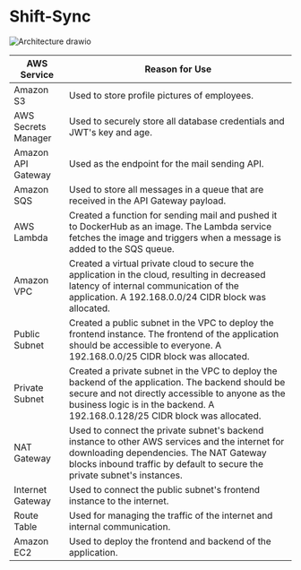 # Shift-Sync
![Architecture drawio](https://user-images.githubusercontent.com/37774202/234840502-9556ed10-9b25-46f7-9c66-2aa6b8996f60.svg)

| AWS Service | Reason for Use |
| --- | --- |
| Amazon S3 | Used to store profile pictures of employees. |
| AWS Secrets Manager | Used to securely store all database credentials and JWT's key and age. |
| Amazon API Gateway | Used as the endpoint for the mail sending API. |
| Amazon SQS | Used to store all messages in a queue that are received in the API Gateway payload. |
| AWS Lambda | Created a function for sending mail and pushed it to DockerHub as an image. The Lambda service fetches the image and triggers when a message is added to the SQS queue. |
| Amazon VPC | Created a virtual private cloud to secure the application in the cloud, resulting in decreased latency of internal communication of the application. A 192.168.0.0/24 CIDR block was allocated. |
| Public Subnet | Created a public subnet in the VPC to deploy the frontend instance. The frontend of the application should be accessible to everyone. A 192.168.0.0/25 CIDR block was allocated. |
| Private Subnet | Created a private subnet in the VPC to deploy the backend of the application. The backend should be secure and not directly accessible to anyone as the business logic is in the backend. A 192.168.0.128/25 CIDR block was allocated. |
| NAT Gateway | Used to connect the private subnet's backend instance to other AWS services and the internet for downloading dependencies. The NAT Gateway blocks inbound traffic by default to secure the private subnet's instances. |
| Internet Gateway | Used to connect the public subnet's frontend instance to the internet. |
| Route Table | Used for managing the traffic of the internet and internal communication. |
| Amazon EC2 | Used to deploy the frontend and backend of the application. |

